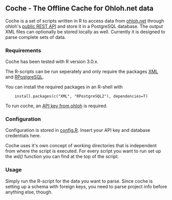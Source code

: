 ## Coche - The Offline Cache for Ohloh.net data

Coche is a set of scripts written in R to access data from [ohloh.net](http://www.ohloh.net) through ohloh's [public REST API](https://github.com/blackducksw/ohloh_api) and store it in a PostgreSQL database. The output XML files can optionally be stored locally as well. Currently it is designed to parse complete sets of data.

### Requirements

Coche has been tested with R version 3.0.x.

The R-scripts can be run seperately and only require the packages [XML](http://cran.r-project.org/web/packages/XML/index.html) and [RPostgreSQL](http://cran.r-project.org/web/packages/RPostgreSQL/index.html). 

You can install the required packages in an R-shell with 

        install.packages(c("XML", "RPostgreSQL2"), dependencies=T)
        
To run coche, an [API key from ohloh](http://www.ohloh.com/accounts/me/api_keys/new) is required.

### Configuration

Configuration is stored in [config.R](r-scripts/config.R). Insert your API key and database credentials here.

Coche uses it's own concept of working directories that is independent from where the script is executed. For every script you want to run set up the *wd()* function you can find at the top of the script.

### Usage

Simply run the R-script for the data you want to parse. Since coche is setting up a schema with foreign keys, you need to parse project info before anything else, though.
